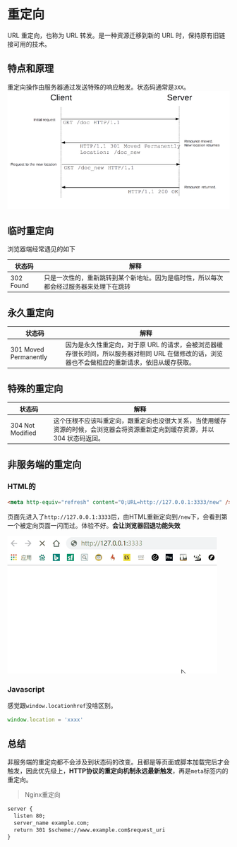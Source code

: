 # 重定向

URL 重定向，也称为 URL 转发。是一种资源迁移到新的 URL 时，保持原有旧链接可用的技术。

## 特点和原理

重定向操作由服务器通过发送特殊的响应触发。状态码通常是`3XX`。
![redirect](./img/redirect-1.png)

## 临时重定向

浏览器端经常遇见的如下

| 状态码    | 解释                                                                                   |
| --------- | -------------------------------------------------------------------------------------- |
| 302 Found | 只是一次性的，重新跳转到某个新地址。因为是临时性，所以每次都会经过服务器来处理下在跳转 |

## 永久重定向

| 状态码                | 解释                                                                                                                                             |
| --------------------- | ------------------------------------------------------------------------------------------------------------------------------------------------ |
| 301 Moved Permanently | 因为是永久性重定向，对于原 URL 的请求，会被浏览器缓存很长时间，所以服务器对相同 URL 在做修改的话，浏览器也不会做相应的重新请求，依旧从缓存获取。 |

## 特殊的重定向

| 状态码           | 解释                                                                                                                          |
| ---------------- | ----------------------------------------------------------------------------------------------------------------------------- |
| 304 Not Modified | 这个压根不应该叫重定向，跟重定向也没很大关系，当使用缓存资源的时候，会浏览器会将资源重新定向到缓存资源，并以 304 状态码返回。 |

## 非服务端的重定向

### HTML的
```html
<meta http-equiv="refresh" content="0;URL=http://127.0.0.1:3333/new" />
```
页面先进入了`http://127.0.0.1:3333`后，由HTML重新定向到`/new`下，会看到第一个被定向页面一闪而过。体验不好。**会让浏览器回退功能失效**

![redirect-html](./img/redirect-html.gif)


### Javascript
感觉跟`window.locationhref`没啥区别。
```js
window.location = 'xxxx'
```

## 总结
非服务端的重定向都不会涉及到状态码的改变。且都是等页面或脚本加载完后才会触发，因此优先级上，**HTTP协议的重定向机制永远最新触发**，再是`meta`标签内的重定向。

> Nginx重定向
```nginx
server {
  listen 80;
  server_name example.com;
  return 301 $scheme://www.example.com$request_uri
}
```
